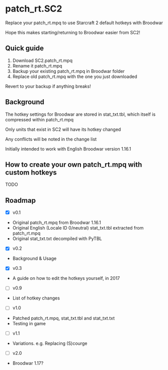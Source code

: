 # patch_rt.SC2
Replace your patch_rt.mpq to use Starcraft 2 default hotkeys with Broodwar

Hope this makes starting/returning to Broodwar easier from SC2!

## Quick guide
1. Download SC2.patch_rt.mpq
2. Rename it patch_rt.mpq
3. Backup your existing patch_rt.mpq in Broodwar folder
4. Replace old patch_rt.mpq with the one you just downloaded

Revert to your backup if anything breaks!

## Background
The hotkey settings for Broodwar are stored in stat_txt.tbl, which itself is compressed within patch_rt.mpq

Only units that exist in SC2 will have its hotkey changed

Any conflicts will be noted in the change list

Initially intended to work with English Broodwar version 1.16.1

## How to create your own patch_rt.mpq with custom hotkeys
TODO

## Roadmap

- [x] v0.1
* Original patch_rt.mpq from Broodwar 1.16.1
* Original English (Locale ID 0/neutral) stat_txt.tbl extracted from patch_rt.mpq
* Original stat_txt.txt decompiled with PyTBL

- [x] v0.2
* Background & Usage

- [x] v0.3
* A guide on how to edit the hotkeys yourself, in 2017

- [ ] v0.9
* List of hotkey changes

- [ ] v1.0
* Patched patch_rt.mpq, stat_txt.tbl and stat_txt.txt
* Testing in game

- [ ] v1.1
* Variations. e.g. Replacing (S)courge

- [ ] v2.0
* Broodwar 1.17?
